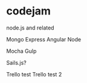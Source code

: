 [](https://travis-ci.org/sinkingshriek/codejam.svg?branch=master)

codejam 
=======

node.js and related

Mongo
Express
Angular
Node

Mocha
Gulp

Sails.js?

Trello test
Trello test 2


